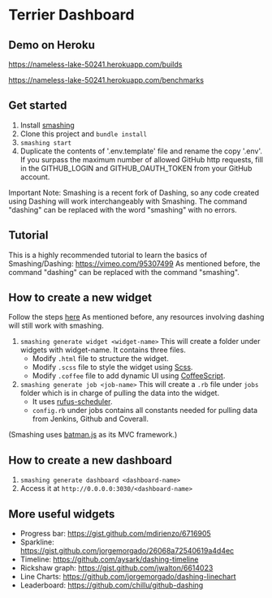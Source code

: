 # Terrier Dashboard

## Demo on Heroku
https://nameless-lake-50241.herokuapp.com/builds

https://nameless-lake-50241.herokuapp.com/benchmarks

## Get started

1. Install [smashing](http://smashing.github.io/)
2. Clone this project and `bundle install`
3. `smashing start`
4. Duplicate the contents of '.env.template' file and rename the copy '.env'. If you surpass the maximum number of allowed GitHub http requests, fill in the GITHUB_LOGIN and GITHUB_OAUTH_TOKEN from your GitHub account.

Important Note: Smashing is a recent fork of Dashing, so any code created using Dashing will work interchangeably with Smashing. The command "dashing" can be replaced with the word "smashing" with no errors.

## Tutorial
This is a highly recommended tutorial to learn the basics of Smashing/Dashing:
https://vimeo.com/95307499
As mentioned before, the command "dashing" can be replaced with the command "smashing".

## How to create a new widget
Follow the steps [here](https://github.com/Shopify/dashing/wiki/Dashing-Workshop)
As mentioned before, any resources involving dashing will still work with smashing.

1. `smashing generate widget <widget-name>` This will create a folder under widgets with widget-name. It contains three files.
    - Modify `.html` file to structure the widget.
    - Modify `.scss` file to style the widget using [Scss](http://sass-lang.com/). 
    - Modify `.coffee` file to add dynamic UI using [CoffeeScript](http://coffeescript.org/).
2. `smashing generate job <job-name>` This will create a `.rb` file under `jobs` folder which is in charge of pulling the data into the widget.
    - It uses [rufus-scheduler](https://github.com/jmettraux/rufus-scheduler).
    - `config.rb` under jobs contains all constants needed for pulling data from Jenkins, Github and Coverall.

(Smashing uses [batman.js](http://batmanjs.org/) as its MVC framework.)

## How to create a new dashboard
1. `smashing generate dashboard <dashboard-name>`
2. Access it at `http://0.0.0.0:3030/<dashboard-name>`

## More useful widgets
- Progress bar: https://gist.github.com/mdirienzo/6716905
- Sparkline: https://gist.github.com/jorgemorgado/26068a72540619a4d4ec
- Timeline: https://github.com/aysark/dashing-timeline
- Rickshaw graph: https://gist.github.com/jwalton/6614023
- Line Charts: https://github.com/jorgemorgado/dashing-linechart
- Leaderboard: https://github.com/chillu/github-dashing
